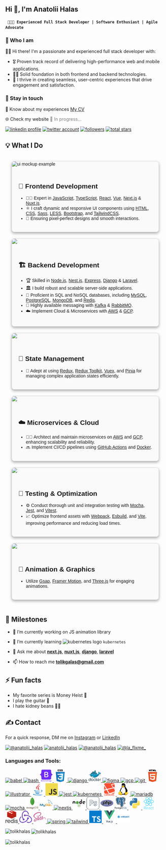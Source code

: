 ## Hi 👋, I'm Anatolii Halas

**` 🚀👨‍💻 Experienced Full Stack Developer | Software Enthusiast | Agile Advocate`**

### 🙋 Who I am

🧑‍🎤 Hi there! I'm a passionate and experienced full stack developer with:

- 🎖️ Proven track record of delivering high-performance web and mobile applications.
- 🧑‍🎓 Solid foundation in both frontend and backend technologies.
- 🎉 I thrive in creating seamless, user-centric experiences that drive engagement and satisfaction.

### 🧭 Stay in touch

📄 Know about my experiences [My CV](https://docs.google.com/document/d/1FlkTZUvQEQN4OTryMGbsXnEWyuo8DwHdjqbMBzjOirE/edit?usp=sharing)

<p>🌐 Check my website <span style="color: gray;"> 👷 In progress...</span></p>

<p align="left">
      <a href="https://www.linkedin.com/in/anatolii-halas/">
         <img alt="linkedin profile" title="Hire me on LinkedIn" src="https://custom-icon-badges.demolab.com/badge/-Hire%20me-blue?style=for-the-badge&color=0071b1&logoColor=white&logo=linkedin"/></a>
      <a href="https://x.com/anatolii_halas">
         <img alt="twitter account" title="Follow me on X.com (Twitter)" src="https://custom-icon-badges.demolab.com/twitter/follow/anatolii_halas?label=X.com&color=222222&logo=eye&logoColor=white&style=for-the-badge&labelColor=black"/></a>
      <a href="https://github.com/ForrestKnight?tab=followers">
         <img alt="followers" title="Follow me on Github" src="https://custom-icon-badges.demolab.com/github/followers/tolikhalas?color=236ad3&labelColor=1155ba&style=for-the-badge&logo=person-add&label=Follow&logoColor=white"/></a>
      <a href="https://github.com/tolikhalas?tab=repositories&sort=stargazers">
         <img alt="total stars" title="Total stars on GitHub" src="https://custom-icon-badges.demolab.com/github/stars/tolikhalas?color=55960c&style=for-the-badge&labelColor=488207&logo=star"/></a>
   </p>

## 💡 What I Do

<div style="font-family: Arial, sans-serif; display: grid; gap: 20px; padding: 20px;">

  <div class="card" style="border: 1px solid #ddd; border-radius: 8px; box-shadow: 0 4px 8px #aaa; overflow: hidden; background-color: #fafafa; transition: transform 0.3s ease, filter 0.3s ease;">
      <img src='https://assets.markup.io/app/uploads/2023/03/website-mockup-examples-candy.png' alt="ui mockup example">
      <div style="padding: 20px;">
          <h2>🎨 Frontend Development</h2>
          <ul>
              <li>👨‍🔬 Expert in <a href="https://javascript.com">JavaScript</a>, <a href="https://www.typescriptlang.org">TypeScript</a>, <a href="https://reactjs.org">React</a>, <a href="https://vuejs.org">Vue</a>, <a href="https://nextjs.org">Next.js</a> & <a href="https://nuxtjs.org">Nuxt.js</a>.</li>
              <li>⚛️ I craft dynamic and responsive UI components using <a href="https://developer.mozilla.org/en-US/docs/Web/HTML">HTML</a>, <a href="https://developer.mozilla.org/en-US/docs/Web/CSS">CSS</a>, <a href="https://sass-lang.com">Sass</a>, <a href="http://lesscss.org">LESS</a>, <a href="https://getbootstrap.com">Bootstrap</a>, and <a href="https://tailwindcss.com">TailwindCSS</a>.</li>
              <li>📐 Ensuring pixel-perfect designs and smooth interactions.</li>
          </ul>
      </div>
  </div>
  
  <div class="card" style="border: 1px solid #ddd; border-radius: 8px; overflow: hidden; box-shadow: 0 4px 8px #aaa; background-color: #fafafa; transition: transform 0.3s ease, filter 0.3s ease;">
      <img src='https://themewagon.com/wp-content/uploads/2018/05/now_ui_dash_fet-1.jpg'>
      <div style="padding: 20px;">
          <h2>🏗️ Backend Development</h2>
          <ul>
              <li>🏆 Skilled in <a href="https://nodejs.org">Node.js</a>, <a href="https://nestjs.com">Nest.js</a>, <a href="https://expressjs.com">Express</a>, <a href="https://www.djangoproject.com">Django</a> & <a href="https://laravel.com">Laravel</a>.</li>
              <li>🏛️ I build robust and scalable server-side applications.</li>
              <li>💾 Proficient in SQL and NoSQL databases, including <a href="https://www.mysql.com">MySQL</a>, <a href="https://www.postgresql.org">PostgreSQL</a>, <a href="https://www.mongodb.com">MongoDB</a>, and <a href="https://redis.io">Redis</a>.</li>
              <li>📨 Highly available messaging with <a href="https://kafka.apache.org">Kafka</a> & <a href="https://www.rabbitmq.com">RabbitMQ</a>.</li>
              <li>☁️ Implement Cloud & Microservices with <a href="https://aws.amazon.com">AWS</a> & <a href="https://cloud.google.com">GCP</a>.</li>
          </ul>
      </div>
  </div>
  
  <div class="card" style="border: 1px solid #ddd; border-radius: 8px; overflow: hidden; box-shadow: 0 4px 8px #aaa; background-color: #fafafa; transition: transform 0.3s ease, filter 0.3s ease;">
      <img src="https://strapi.dhiwise.com/uploads/give_your_react_apps_an_edge_mastering_redux_toolkit_0_9c97663b53.jpg">
      <div style="padding: 20px;">
          <h2>📐 State Management</h2>
          <ul>
              <li>🏪 Adept at using <a href="https://redux.js.org">Redux</a>, <a href="https://redux-toolkit.js.org">Redux Toolkit</a>, <a href="https://vuex.vuejs.org">Vuex</a>, and <a href="https://pinia.vuejs.org">Pinia</a> for managing complex application states efficiently.</li>
          </ul>
      </div>
  </div>
  
  <div class="card" style="border: 1px solid #ddd; border-radius: 8px; overflow: hidden; box-shadow: 0 4px 8px #aaa; background-color: #fafafa; transition: transform 0.3s ease, filter 0.3s ease;">
      <img src="https://media.geeksforgeeks.org/wp-content/uploads/20240125121106/microservices.webp">
      <div style="padding: 20px;">
          <h2>☁️ Microservices & Cloud</h2>
          <ul>
              <li>🧑‍🏭 Architect and maintain microservices on <a href="https://aws.amazon.com">AWS</a> and <a href="https://cloud.google.com">GCP</a>, enhancing scalability and reliability.</li>
              <li>🔜 Implement CI/CD pipelines using <a href="https://github.com/features/actions">GitHub Actions</a> and <a href="https://www.docker.com">Docker</a>.</li>
          </ul>
      </div>
  </div>
  
  <div class="card" style="border: 1px solid #ddd; border-radius: 8px; overflow: hidden; box-shadow: 0 4px 8px #aaa; background-color: #fafafa; transition: transform 0.3s ease, filter 0.3s ease;">
      <img src="https://usersnap.com/blog/wp-content/uploads/2021/03/7-Common-Types-of-Software-Testing@1x-1280x720.png">
      <div style="padding: 20px;">
          <h2>🧪 Testing & Optimization</h2>
          <ul>
              <li>⚙️ Conduct thorough unit and integration testing with <a href="https://mochajs.org">Mocha</a>, <a href="https://jestjs.io">Jest</a>, and <a href="https://vitest.dev">Vitest</a>.</li>
              <li>📈 Optimize frontend assets with <a href="https://webpack.js.org">Webpack</a>, <a href="https://esbuild.github.io">Esbuild</a>, and <a href="https://vitejs.dev">Vite</a>, improving performance and reducing load times.</li>
          </ul>
      </div>
  </div>
  
  <div class="card" style="border: 1px solid #ddd; border-radius: 8px; overflow: hidden; box-shadow: 0 4px 8px #aaa; background-color: #fafafa; transition: transform 0.3s ease, filter 0.3s ease;">
      <img src="https://camo.githubusercontent.com/8f7789afb511dd547cb154d51e369c1ad7222f3f26dd749f0bf45f0891c6a38f/68747470733a2f2f6672616d657275736572636f6e74656e742e636f6d2f696d616765732f704d534f6d47503256387353615a525632443769344854425465342e706e67">
      <div style="padding: 20px;">
          <h2>💃 Animation & Graphics</h2>
          <ul>
              <li>Utilize <a href="https://greensock.com/gsap">Gsap</a>, <a href="https://www.framer.com/motion">Framer Motion</a>, and <a href="https://threejs.org">Three.js</a> for engaging animations.</li>
          </ul>
      </div>
  </div>
</div>

<style>
  .card:hover {
    transform: translateX(-10px);
  }

  .card:hover ~ .card {
    filter: brightness(0.8);
  }

  .
</style>

## 🎯 Milestones

- 🔭 I’m currently working on JS animation library

- 🌱 I’m currently learning <img width="16px" src="https://upload.wikimedia.org/wikipedia/commons/thumb/3/39/Kubernetes_logo_without_workmark.svg/1234px-Kubernetes_logo_without_workmark.svg.png" alt="kubernetes logo"> `kubernetes`

- 💬 Ask me about **[next.js](https://nextjs.org/)**, **[nuxt,js](https://nuxt.com/)**, **[django](https://www.djangoproject.com/)**, **[laravel](https://laravel.com/)**

- 📫 How to reach me **tolikgalas@gmail.com**

## ⚡ Fun facts

- My favorite series is Money Heist 💸
- I play the guitar 🎸
- I hate kidney beans 🙅‍♂️

## ✍️ Contact

For a quick response, DM me on [Instagram](https://www.instagram.com/la_flxme_/) or [LinkedIn](https://www.linkedin.com/in/anatolii-halas/)

<p align="left">
<a href="https://dev.to/@anatolii_halas" target="blank"><img align="center" src="https://raw.githubusercontent.com/rahuldkjain/github-profile-readme-generator/master/src/images/icons/Social/devto.svg" alt="@anatolii_halas" height="30" width="40" /></a>
<a href="https://twitter.com/anatolii_halas" target="blank"><img align="center" src="https://raw.githubusercontent.com/rahuldkjain/github-profile-readme-generator/master/src/images/icons/Social/twitter.svg" alt="anatolii_halas" height="30" width="40" /></a>
<a href="https://linkedin.com/in/@anatolii_halas" target="blank"><img align="center" src="https://raw.githubusercontent.com/rahuldkjain/github-profile-readme-generator/master/src/images/icons/Social/linked-in-alt.svg" alt="@anatolii_halas" height="30" width="40" /></a>
<a href="https://instagram.com/@la_flxme_" target="blank"><img align="center" src="https://raw.githubusercontent.com/rahuldkjain/github-profile-readme-generator/master/src/images/icons/Social/instagram.svg" alt="@la_flxme_" height="30" width="40" /></a>
</p>

<h3 align="left">Languages and Tools:</h3>
<p align="left"> <a href="https://babeljs.io/" target="_blank" rel="noreferrer"> <img src="https://www.vectorlogo.zone/logos/babeljs/babeljs-icon.svg" alt="babel" width="40" height="40"/> </a> <a href="https://www.gnu.org/software/bash/" target="_blank" rel="noreferrer"> <img src="https://www.vectorlogo.zone/logos/gnu_bash/gnu_bash-icon.svg" alt="bash" width="40" height="40"/> </a> <a href="https://getbootstrap.com" target="_blank" rel="noreferrer"> <img src="https://raw.githubusercontent.com/devicons/devicon/master/icons/bootstrap/bootstrap-plain-wordmark.svg" alt="bootstrap" width="40" height="40"/> </a> <a href="https://www.w3schools.com/css/" target="_blank" rel="noreferrer"> <img src="https://raw.githubusercontent.com/devicons/devicon/master/icons/css3/css3-original-wordmark.svg" alt="css3" width="40" height="40"/> </a> <a href="https://www.djangoproject.com/" target="_blank" rel="noreferrer"> <img src="https://cdn.worldvectorlogo.com/logos/django.svg" alt="django" width="40" height="40"/> </a> <a href="https://www.docker.com/" target="_blank" rel="noreferrer"> <img src="https://raw.githubusercontent.com/devicons/devicon/master/icons/docker/docker-original-wordmark.svg" alt="docker" width="40" height="40"/> </a> <a href="https://www.figma.com/" target="_blank" rel="noreferrer"> <img src="https://www.vectorlogo.zone/logos/figma/figma-icon.svg" alt="figma" width="40" height="40"/> </a> <a href="https://cloud.google.com" target="_blank" rel="noreferrer"> <img src="https://www.vectorlogo.zone/logos/google_cloud/google_cloud-icon.svg" alt="gcp" width="40" height="40"/> </a> <a href="https://git-scm.com/" target="_blank" rel="noreferrer"> <img src="https://www.vectorlogo.zone/logos/git-scm/git-scm-icon.svg" alt="git" width="40" height="40"/> </a> <a href="https://www.w3.org/html/" target="_blank" rel="noreferrer"> <img src="https://raw.githubusercontent.com/devicons/devicon/master/icons/html5/html5-original-wordmark.svg" alt="html5" width="40" height="40"/> </a> <a href="https://www.adobe.com/in/products/illustrator.html" target="_blank" rel="noreferrer"> <img src="https://www.vectorlogo.zone/logos/adobe_illustrator/adobe_illustrator-icon.svg" alt="illustrator" width="40" height="40"/> </a> <a href="https://www.java.com" target="_blank" rel="noreferrer"> <img src="https://raw.githubusercontent.com/devicons/devicon/master/icons/java/java-original.svg" alt="java" width="40" height="40"/> </a> <a href="https://developer.mozilla.org/en-US/docs/Web/JavaScript" target="_blank" rel="noreferrer"> <img src="https://raw.githubusercontent.com/devicons/devicon/master/icons/javascript/javascript-original.svg" alt="javascript" width="40" height="40"/> </a> <a href="https://jestjs.io" target="_blank" rel="noreferrer"> <img src="https://www.vectorlogo.zone/logos/jestjsio/jestjsio-icon.svg" alt="jest" width="40" height="40"/> </a> <a href="https://kubernetes.io" target="_blank" rel="noreferrer"> <img src="https://www.vectorlogo.zone/logos/kubernetes/kubernetes-icon.svg" alt="kubernetes" width="40" height="40"/> </a> <a href="https://laravel.com/" target="_blank" rel="noreferrer"> <img src="https://raw.githubusercontent.com/devicons/devicon/master/icons/laravel/laravel-plain-wordmark.svg" alt="laravel" width="40" height="40"/> </a> <a href="https://www.linux.org/" target="_blank" rel="noreferrer"> <img src="https://raw.githubusercontent.com/devicons/devicon/master/icons/linux/linux-original.svg" alt="linux" width="40" height="40"/> </a> <a href="https://mariadb.org/" target="_blank" rel="noreferrer"> <img src="https://www.vectorlogo.zone/logos/mariadb/mariadb-icon.svg" alt="mariadb" width="40" height="40"/> </a> <a href="https://mochajs.org" target="_blank" rel="noreferrer"> <img src="https://www.vectorlogo.zone/logos/mochajs/mochajs-icon.svg" alt="mocha" width="40" height="40"/> </a> <a href="https://www.mongodb.com/" target="_blank" rel="noreferrer"> <img src="https://raw.githubusercontent.com/devicons/devicon/master/icons/mongodb/mongodb-original-wordmark.svg" alt="mongodb" width="40" height="40"/> </a> <a href="https://www.mysql.com/" target="_blank" rel="noreferrer"> <img src="https://raw.githubusercontent.com/devicons/devicon/master/icons/mysql/mysql-original-wordmark.svg" alt="mysql" width="40" height="40"/> </a> <a href="https://nextjs.org/" target="_blank" rel="noreferrer"> <img src="https://cdn.worldvectorlogo.com/logos/nextjs-2.svg" alt="nextjs" width="40" height="40"/> </a> <a href="https://nodejs.org" target="_blank" rel="noreferrer"> <img src="https://raw.githubusercontent.com/devicons/devicon/master/icons/nodejs/nodejs-original-wordmark.svg" alt="nodejs" width="40" height="40"/> </a> <a href="https://www.photoshop.com/en" target="_blank" rel="noreferrer"> <img src="https://raw.githubusercontent.com/devicons/devicon/master/icons/photoshop/photoshop-line.svg" alt="photoshop" width="40" height="40"/> </a> <a href="https://www.php.net" target="_blank" rel="noreferrer"> <img src="https://raw.githubusercontent.com/devicons/devicon/master/icons/php/php-original.svg" alt="php" width="40" height="40"/> </a> <a href="https://www.postgresql.org" target="_blank" rel="noreferrer"> <img src="https://raw.githubusercontent.com/devicons/devicon/master/icons/postgresql/postgresql-original-wordmark.svg" alt="postgresql" width="40" height="40"/> </a> <a href="https://www.python.org" target="_blank" rel="noreferrer"> <img src="https://raw.githubusercontent.com/devicons/devicon/master/icons/python/python-original.svg" alt="python" width="40" height="40"/> </a> <a href="https://reactjs.org/" target="_blank" rel="noreferrer"> <img src="https://raw.githubusercontent.com/devicons/devicon/master/icons/react/react-original-wordmark.svg" alt="react" width="40" height="40"/> </a> <a href="https://redis.io" target="_blank" rel="noreferrer"> <img src="https://raw.githubusercontent.com/devicons/devicon/master/icons/redis/redis-original-wordmark.svg" alt="redis" width="40" height="40"/> </a> <a href="https://redux.js.org" target="_blank" rel="noreferrer"> <img src="https://raw.githubusercontent.com/devicons/devicon/master/icons/redux/redux-original.svg" alt="redux" width="40" height="40"/> </a> <a href="https://sass-lang.com" target="_blank" rel="noreferrer"> <img src="https://raw.githubusercontent.com/devicons/devicon/master/icons/sass/sass-original.svg" alt="sass" width="40" height="40"/> </a> <a href="https://spring.io/" target="_blank" rel="noreferrer"> <img src="https://www.vectorlogo.zone/logos/springio/springio-icon.svg" alt="spring" width="40" height="40"/> </a> <a href="https://tailwindcss.com/" target="_blank" rel="noreferrer"> <img src="https://www.vectorlogo.zone/logos/tailwindcss/tailwindcss-icon.svg" alt="tailwind" width="40" height="40"/> </a> <a href="https://www.typescriptlang.org/" target="_blank" rel="noreferrer"> <img src="https://raw.githubusercontent.com/devicons/devicon/master/icons/typescript/typescript-original.svg" alt="typescript" width="40" height="40"/> </a> <a href="https://vuejs.org/" target="_blank" rel="noreferrer"> <img src="https://raw.githubusercontent.com/devicons/devicon/master/icons/vuejs/vuejs-original-wordmark.svg" alt="vuejs" width="40" height="40"/> </a> <a href="https://webpack.js.org" target="_blank" rel="noreferrer"> <img src="https://raw.githubusercontent.com/devicons/devicon/d00d0969292a6569d45b06d3f350f463a0107b0d/icons/webpack/webpack-original-wordmark.svg" alt="webpack" width="40" height="40"/> </a> </p>

<p><img align="left" src="https://github-readme-stats.vercel.app/api/top-langs?username=tolikhalas&show_icons=true&locale=en&layout=compact" alt="tolikhalas" /></p>

<p>&nbsp;<img align="center" src="https://github-readme-stats.vercel.app/api?username=tolikhalas&show_icons=true&locale=en" alt="tolikhalas" /></p>

<p><img align="center" src="https://github-readme-streak-stats.herokuapp.com/?user=tolikhalas&" alt="tolikhalas" /></p>
